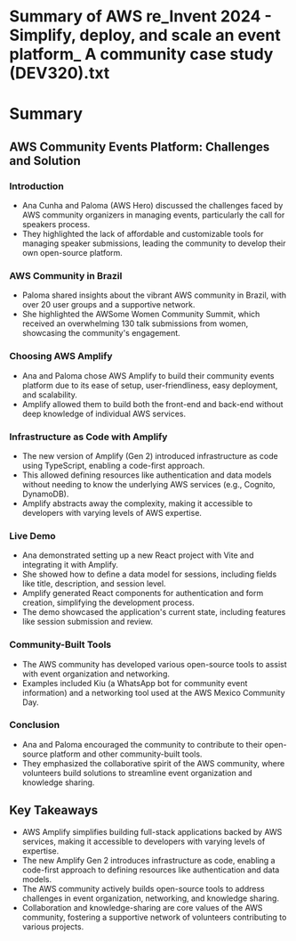# Summary of AWS re_Invent 2024 - Simplify, deploy, and scale an event platform_ A community case study (DEV320).txt

# Summary

## AWS Community Events Platform: Challenges and Solution

### Introduction

- Ana Cunha and Paloma (AWS Hero) discussed the challenges faced by AWS community organizers in managing events, particularly the call for speakers process.
- They highlighted the lack of affordable and customizable tools for managing speaker submissions, leading the community to develop their own open-source platform.

### AWS Community in Brazil

- Paloma shared insights about the vibrant AWS community in Brazil, with over 20 user groups and a supportive network.
- She highlighted the AWSome Women Community Summit, which received an overwhelming 130 talk submissions from women, showcasing the community's engagement.

### Choosing AWS Amplify

- Ana and Paloma chose AWS Amplify to build their community events platform due to its ease of setup, user-friendliness, easy deployment, and scalability.
- Amplify allowed them to build both the front-end and back-end without deep knowledge of individual AWS services.

### Infrastructure as Code with Amplify

- The new version of Amplify (Gen 2) introduced infrastructure as code using TypeScript, enabling a code-first approach.
- This allowed defining resources like authentication and data models without needing to know the underlying AWS services (e.g., Cognito, DynamoDB).
- Amplify abstracts away the complexity, making it accessible to developers with varying levels of AWS expertise.

### Live Demo

- Ana demonstrated setting up a new React project with Vite and integrating it with Amplify.
- She showed how to define a data model for sessions, including fields like title, description, and session level.
- Amplify generated React components for authentication and form creation, simplifying the development process.
- The demo showcased the application's current state, including features like session submission and review.

### Community-Built Tools

- The AWS community has developed various open-source tools to assist with event organization and networking.
- Examples included Kiu (a WhatsApp bot for community event information) and a networking tool used at the AWS Mexico Community Day.

### Conclusion

- Ana and Paloma encouraged the community to contribute to their open-source platform and other community-built tools.
- They emphasized the collaborative spirit of the AWS community, where volunteers build solutions to streamline event organization and knowledge sharing.

## Key Takeaways

- AWS Amplify simplifies building full-stack applications backed by AWS services, making it accessible to developers with varying levels of expertise.
- The new Amplify Gen 2 introduces infrastructure as code, enabling a code-first approach to defining resources like authentication and data models.
- The AWS community actively builds open-source tools to address challenges in event organization, networking, and knowledge sharing.
- Collaboration and knowledge-sharing are core values of the AWS community, fostering a supportive network of volunteers contributing to various projects.